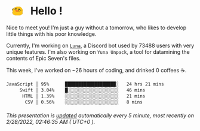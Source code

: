 <h1>   <img src="./spoink.gif" style="vertical-align:middle;" width="30px">   Hello ! </h1>

Nice to meet you! I'm just a guy without a tomorrow, who likes to develop little things with his poor knowledge.

Currently, I'm working on <a href='https://github.com/Asgarrrr/Luna'>`Luna`</a>, a Discord bot used by 73488 users with very unique features. I'm also working on `Yuna Unpack`, a tool for datamining the contents of Epic Seven's files.

This week, I've worked on ~26 hours of coding, and drinked 0 coffees ☕.

```
JavaScript │ 95%      ███████████████████░   24 hrs 21 mins
     Swift │ 3.04%    █░░░░░░░░░░░░░░░░░░░   46 mins
      HTML │ 1.39%    ░░░░░░░░░░░░░░░░░░░░   21 mins
       CSV │ 0.56%    ░░░░░░░░░░░░░░░░░░░░   8 mins
```

###### This presentation is [updated](https://github.com/Asgarrrr) automatically every 5 minute, most recently on 2/28/2022, 02:46:35 AM ( UTC±0 ).